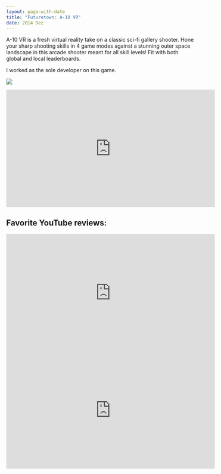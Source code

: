 ```yaml
---
layout: page-with-date
title: "Futuretown: A-10 VR"
date: 2014 Dez
---
```


A-10 VR is a fresh virtual reality take on a classic sci-fi gallery shooter. Hone your sharp shooting skills in 4 game modes against a stunning outer space landscape in this arcade shooter meant for all skill levels! Fit with both global and local leaderboards.

I worked as the sole developer on this game.

<a href="http://store.steampowered.com/app/436220/" target="_blank"><img src="{{ site.baseurl }}public/images/games/a-10/steam-bar.png"></a>

<iframe width="560" height="315" src="https://www.youtube.com/embed/mUOpUkt7bwg" frameborder="0" allowfullscreen></iframe>

## Favorite YouTube reviews:

<iframe width="560" height="315" src="https://www.youtube.com/embed/9SR86vztaHY" frameborder="0" allowfullscreen></iframe>

<iframe width="560" height="315" src="https://www.youtube.com/embed/oZlSVSn2WaY" frameborder="0" allowfullscreen></iframe>